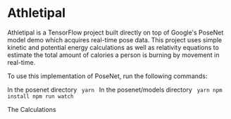 # Athletipal

Athletipal is a TensorFlow project built directly on top of Google's PoseNet model demo which acquires real-time pose data. This project uses simple kinetic and potential energy calculations as well as relativity equations to estimate the total amount of calories a person is burning by movement in real-time.

To use this implementation of PoseNet, run the following commands:

In the posenet directory
<code>
yarn
  </code>
In the posenet/models directory
<code>
yarn npm install npm run watch
  </code>

The Calculations
